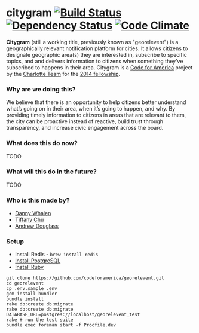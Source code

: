 # citygram [![Build Status](http://img.shields.io/travis/codeforamerica/georelevent.svg)][travis] [![Dependency Status](http://img.shields.io/gemnasium/codeforamerica/georelevent.svg)][gemnasium] [![Code Climate](http://img.shields.io/codeclimate/github/codeforamerica/georelevent.svg)][codeclimate]

[travis]: https://travis-ci.org/codeforamerica/georelevent
[gemnasium]: https://gemnasium.com/codeforamerica/georelevent
[codeclimate]: https://codeclimate.com/github/codeforamerica/georelevent

__Citygram__ (still a working title, previously known as "georelevent") is a geographically relevant notification platform for cities. It allows citizens to designate geographic area(s) they are interested in, subscribe to specific topics, and and delivers information to citizens when something they’ve subscribed to happens in their area. Citygram is a [Code for America](https://github.com/codeforamerica) project by the [Charlotte Team](team-charlotte.tumblr.com) for the [2014 fellowship](http://www.codeforamerica.org/geeks/our-geeks/2014-fellows/).

### Why are we doing this?
We believe that there is an opportunity to help citizens better understand what’s going on in their area, when it’s going to happen, and why. By providing timely information to citizens in areas that are relevant to them, the city can be proactive instead of reactive, build trust through transparency, and increase civic engagement across the board.

### What does this do now?

TODO

### What will this do in the future?

TODO

### Who is this made by?
- [Danny Whalen](https://github.com/invisiblefunnel)
- [Tiffany Chu](https://github.com/tchu88)
- [Andrew Douglass](https://github.com/ardouglass)

### Setup

* Install Redis - `brew install redis`
* [Install PostgreSQL](https://github.com/codeforamerica/howto/blob/master/PostgreSQL.md)
* [Install Ruby](https://github.com/codeforamerica/howto/blob/master/Ruby.md)

```
git clone https://github.com/codeforamerica/georelevent.git
cd georelevent
cp .env.sample .env
gem install bundler
bundle install
rake db:create db:migrate
rake db:create db:migrate DATABASE_URL=postgres://localhost/georelevent_test
rake # run the test suite
bundle exec foreman start -f Procfile.dev
```
